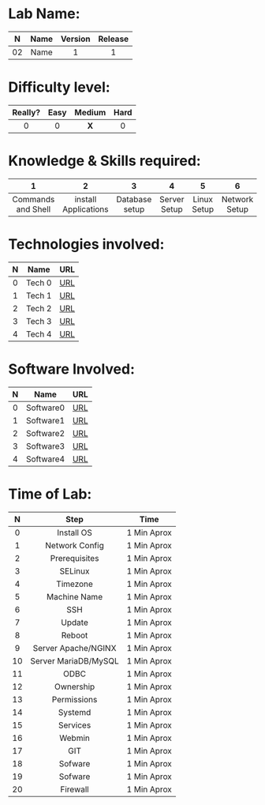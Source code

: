 Lab Name:
=========
N | Name | Version | Release |
 :--: | :--: | :--: | :--: |
 02 | Name | 1 | 1 |
 
Difficulty level:
=================
Really? | Easy | Medium | Hard |
 :--: | :--: | :--: | :--: |
 0 | 0 | **X** | 0 |
 
Knowledge & Skills required:
============================
1 | 2 | 3 | 4 | 5 | 6 | 7 | 8 |
 :--: | :--: | :--: | :--: | :--: | :--: | :--: | :--: |
 Commands and Shell | install Applications | Database setup | Server Setup | Linux Setup | Network Setup | Server Hardening | Software configuration |

Technologies involved:
======================
N | Name | URL |
 :--: | :--: | :--: |
 0 | Tech 0 | [URL](https://www.google.com "Google's Homepage") |
 1 | Tech 1 | [URL](https://www.google.com "Google's Homepage") |
 2 | Tech 2 | [URL](https://www.google.com "Google's Homepage") |
 3 | Tech 3 | [URL](https://www.google.com "Google's Homepage") |
 4 | Tech 4 | [URL](https://www.google.com "Google's Homepage") |
 
 Software Involved:
 ==================

N | Name | URL |
 :--: | :--: | :--: |
 0 | Software0 | [URL](https://www.google.com "Google's Homepage") |
 1 | Software1 | [URL](https://www.google.com "Google's Homepage") |
 2 | Software2 | [URL](https://www.google.com "Google's Homepage") |
 3 | Software3 | [URL](https://www.google.com "Google's Homepage") |
 4 | Software4 | [URL](https://www.google.com "Google's Homepage") |

Time of Lab:
============

 N | Step | Time |
 :--: | :--: | :--: |
 0 | Install OS | 1 Min Aprox |
 1 | Network Config | 1 Min Aprox |
 2 | Prerequisites | 1 Min Aprox |
 3 | SELinux | 1 Min Aprox  |
 4 | Timezone | 1 Min Aprox |
 5 | Machine Name | 1 Min Aprox |
 6 | SSH | 1 Min Aprox |
 7 | Update | 1 Min Aprox |
 8 | Reboot | 1 Min Aprox |
 9 | Server Apache/NGINX | 1 Min Aprox |
 10 | Server MariaDB/MySQL | 1 Min Aprox |
 11 | ODBC | 1 Min Aprox |
 12 | Ownership | 1 Min Aprox |
 13 | Permissions | 1 Min Aprox |
 14 | Systemd | 1 Min Aprox |
 15 | Services | 1 Min Aprox |
 16 | Webmin | 1 Min Aprox |
 17 | GIT | 1 Min Aprox |
 18 | Sofware | 1 Min Aprox |
 19 | Sofware | 1 Min Aprox |
 20 | Firewall | 1 Min Aprox |
 
 
